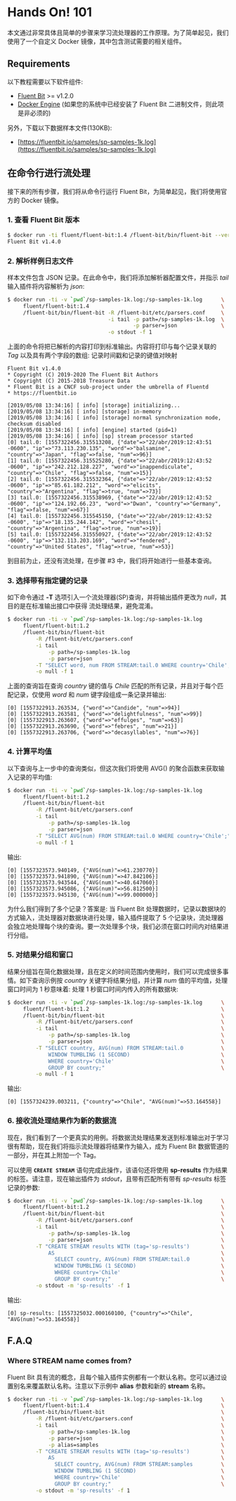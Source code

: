 # Hands On! 101

本文通过非常具体且简单的步骤来学习流处理器的工作原理。为了简单起见，我们使用了一个自定义 Docker 镜像，其中包含测试需要的相关组件。

## Requirements

以下教程需要以下软件组件:

* [Fluent Bit](https://fluentbit.io) &gt;= v1.2.0
* [Docker Engine](https://www.docker.com/products/docker-engine) \(如果您的系统中已经安装了 Fluent Bit 二进制文件，则此项是非必须的\)

另外，下载以下数据样本文件\(130KB\):

* [https://fluentbit.io/samples/sp-samples-1k.log](https://fluentbit.io/samples/sp-samples-1k.log)

## 在命令行进行流处理

接下来的所有步骤，我们将从命令行运行 Fluent Bit，为简单起见，我们将使用官方的 Docker 镜像。

### 1. 查看 Fluent Bit 版本 <a id="1-fluent-bit-version"></a>

```bash
$ docker run -ti fluent/fluent-bit:1.4 /fluent-bit/bin/fluent-bit --version
Fluent Bit v1.4.0
```

### 2. 解析样例日志文件 <a id="2-parse-sample-files"></a>

样本文件包含 JSON 记录。在此命令中，我们将添加解析器配置文件，并指示 _tail_ 输入插件将内容解析为 _json_:

```bash
$ docker run -ti -v `pwd`/sp-samples-1k.log:/sp-samples-1k.log      \
     fluent/fluent-bit:1.4                                          \
     /fluent-bit/bin/fluent-bit -R /fluent-bit/etc/parsers.conf     \
                                -i tail -p path=/sp-samples-1k.log  \
                                        -p parser=json              \
                                -o stdout -f 1
```

上面的命令将把已解析的内容打印到标准输出。内容将打印与每个记录关联的 _Tag_ 以及具有两个字段的数组: 记录时间戳和记录的键值对映射

```text
Fluent Bit v1.4.0
* Copyright (C) 2019-2020 The Fluent Bit Authors
* Copyright (C) 2015-2018 Treasure Data
* Fluent Bit is a CNCF sub-project under the umbrella of Fluentd
* https://fluentbit.io

[2019/05/08 13:34:16] [ info] [storage] initializing...
[2019/05/08 13:34:16] [ info] [storage] in-memory
[2019/05/08 13:34:16] [ info] [storage] normal synchronization mode, checksum disabled
[2019/05/08 13:34:16] [ info] [engine] started (pid=1)
[2019/05/08 13:34:16] [ info] [sp] stream processor started
[0] tail.0: [1557322456.315513208, {"date"=>"22/abr/2019:12:43:51 -0600", "ip"=>"73.113.230.135", "word"=>"balsamine", "country"=>"Japan", "flag"=>false, "num"=>96}]
[1] tail.0: [1557322456.315525280, {"date"=>"22/abr/2019:12:43:52 -0600", "ip"=>"242.212.128.227", "word"=>"inappendiculate", "country"=>"Chile", "flag"=>false, "num"=>15}]
[2] tail.0: [1557322456.315532364, {"date"=>"22/abr/2019:12:43:52 -0600", "ip"=>"85.61.182.212", "word"=>"elicits", "country"=>"Argentina", "flag"=>true, "num"=>73}]
[3] tail.0: [1557322456.315538969, {"date"=>"22/abr/2019:12:43:52 -0600", "ip"=>"124.192.66.23", "word"=>"Dwan", "country"=>"Germany", "flag"=>false, "num"=>67}]
[4] tail.0: [1557322456.315545150, {"date"=>"22/abr/2019:12:43:52 -0600", "ip"=>"18.135.244.142", "word"=>"chesil", "country"=>"Argentina", "flag"=>true, "num"=>19}]
[5] tail.0: [1557322456.315550927, {"date"=>"22/abr/2019:12:43:52 -0600", "ip"=>"132.113.203.169", "word"=>"fendered", "country"=>"United States", "flag"=>true, "num"=>53}]
```

到目前为止，还没有流处理，在步骤 \#3 中，我们将开始进行一些基本查询。

### 3. 选择带有指定键的记录 <a id="3-selecting-specific-record-keys"></a>

如下命令通过 **-T** 选项引入一个流处理器\(SP\)查询，并将输出插件更改为 _null_，其目的是在标准输出接口中获得 流处理结果，避免混淆。

```bash
$ docker run -ti -v `pwd`/sp-samples-1k.log:/sp-samples-1k.log           \
     fluent/fluent-bit:1.2                                               \
     /fluent-bit/bin/fluent-bit                                          \
         -R /fluent-bit/etc/parsers.conf                                 \
         -i tail                                                         \
             -p path=/sp-samples-1k.log                                  \
             -p parser=json                                              \
         -T "SELECT word, num FROM STREAM:tail.0 WHERE country='Chile';" \
         -o null -f 1
```

上面的查询旨在查询 _country_ 键的值与 _Chile_ 匹配的所有记录，并且对于每个匹配记录，仅使用 _word_ 和 _num_ 键字段组成一条记录并输出:

```text
[0] [1557322913.263534, {"word"=>"Candide", "num"=>94}]
[0] [1557322913.263581, {"word"=>"delightfulness", "num"=>99}]
[0] [1557322913.263607, {"word"=>"effulges", "num"=>63}]
[0] [1557322913.263690, {"word"=>"febres", "num"=>21}]
[0] [1557322913.263706, {"word"=>"decasyllables", "num"=>76}]
```

### 4. 计算平均值 <a id="4-calculate-average-value"></a>

以下查询与上一步中的查询类似，但这次我们将使用 AVG\(\) 的聚合函数来获取输入记录的平均值:

```bash
$ docker run -ti -v `pwd`/sp-samples-1k.log:/sp-samples-1k.log           \
     fluent/fluent-bit:1.2                                               \
     /fluent-bit/bin/fluent-bit                                          \
         -R /fluent-bit/etc/parsers.conf                                 \
         -i tail                                                         \
             -p path=/sp-samples-1k.log                                  \
             -p parser=json                                              \
         -T "SELECT AVG(num) FROM STREAM:tail.0 WHERE country='Chile';"  \
         -o null -f 1
```

输出:

```text
[0] [1557323573.940149, {"AVG(num)"=>61.230770}]
[0] [1557323573.941890, {"AVG(num)"=>47.842106}]
[0] [1557323573.943544, {"AVG(num)"=>40.647060}]
[0] [1557323573.945086, {"AVG(num)"=>56.812500}]
[0] [1557323573.945130, {"AVG(num)"=>99.000000}]
```

为什么我们得到了多个记录？答案是: 当 Fluent Bit 处理数据时，记录以数据块的方式输入，流处理器对数据块进行处理，输入插件提取了 5 个记录块，流处理器会独立地处理每个块的查询。要一次处理多个块，我们必须在窗口时间内对结果进行分组。

### 5. 对结果分组和窗口 <a id="5-grouping-results-and-window"></a>

结果分组旨在简化数据处理，且在定义的时间范围内使用时，我们可以完成很多事情。如下查询示例按 _country_ 关键字将结果分组，并计算 _num_ 值的平均值，处理窗口时间为 1 秒意味着: 处理 1 秒窗口时间内传入的所有数据块:

```bash
$ docker run -ti -v `pwd`/sp-samples-1k.log:/sp-samples-1k.log      \
     fluent/fluent-bit:1.2                                          \
     /fluent-bit/bin/fluent-bit                                     \
         -R /fluent-bit/etc/parsers.conf                            \
         -i tail                                                    \
             -p path=/sp-samples-1k.log                             \
             -p parser=json                                         \
         -T "SELECT country, AVG(num) FROM STREAM:tail.0            \
             WINDOW TUMBLING (1 SECOND)                             \
             WHERE country='Chile'                                  \
             GROUP BY country;"                                     \
         -o null -f 1
```

输出:

```text
[0] [1557324239.003211, {"country"=>"Chile", "AVG(num)"=>53.164558}]
```

### 6. 接收流处理结果作为新的数据流 <a id="6-ingest-stream-processor-results-as-new-stream-of-data"></a>

现在，我们看到了一个更真实的用例。将数据流处理结果发送到标准输出对于学习很有帮助，现在我们将指示流处理器将结果作为输入，成为 Fluent Bit 数据管道的一部分，并在其上附加一个 Tag。

可以使用 **`CREATE STREAM`** 语句完成此操作，该语句还将使用 **sp-results** 作为结果的标签。请注意，现在输出插件为 _stdout_，且带有匹配所有带有 _sp-results_ 标签记录的参数:

```bash
$ docker run -ti -v `pwd`/sp-samples-1k.log:/sp-samples-1k.log      \
     fluent/fluent-bit:1.2                                          \
     /fluent-bit/bin/fluent-bit                                     \
         -R /fluent-bit/etc/parsers.conf                            \
         -i tail                                                    \
             -p path=/sp-samples-1k.log                             \
             -p parser=json                                         \
         -T "CREATE STREAM results WITH (tag='sp-results')          \
             AS                                                     \
               SELECT country, AVG(num) FROM STREAM:tail.0          \
               WINDOW TUMBLING (1 SECOND)                           \
               WHERE country='Chile'                                \
               GROUP BY country;"                                   \
         -o stdout -m 'sp-results' -f 1
```

输出:

```text
[0] sp-results: [1557325032.000160100, {"country"=>"Chile", "AVG(num)"=>53.164558}]
```

## F.A.Q

### Where STREAM name comes from?

Fluent Bit 具有流的概念，且每个输入插件实例都有一个默认名称。您可以通过设置别名来覆盖默认名称。注意以下示例中 **alias** 参数和新的 **stream** 名称。

```bash
$ docker run -ti -v `pwd`/sp-samples-1k.log:/sp-samples-1k.log      \
     fluent/fluent-bit:1.4                                          \
     /fluent-bit/bin/fluent-bit                                     \
         -R /fluent-bit/etc/parsers.conf                            \
         -i tail                                                    \
             -p path=/sp-samples-1k.log                             \
             -p parser=json                                         \
             -p alias=samples                                       \
         -T "CREATE STREAM results WITH (tag='sp-results')          \
             AS                                                     \
               SELECT country, AVG(num) FROM STREAM:samples         \
               WINDOW TUMBLING (1 SECOND)                           \
               WHERE country='Chile'                                \
               GROUP BY country;"                                   \
         -o stdout -m 'sp-results' -f 1
```

